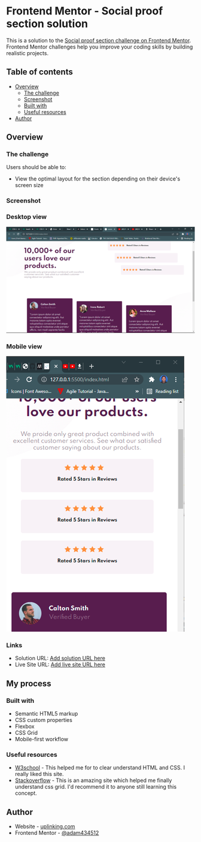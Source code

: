 # Frontend Mentor - Social proof section solution

This is a solution to the [Social proof section challenge on Frontend Mentor](https://www.frontendmentor.io/challenges/social-proof-section-6e0qTv_bA). Frontend Mentor challenges help you improve your coding skills by building realistic projects. 

## Table of contents

- [Overview](#overview)
  - [The challenge](#the-challenge)
  - [Screenshot](#screenshot)
  - [Built with](#built-with)
  - [Useful resources](#useful-resources)
- [Author](#author)

## Overview

### The challenge

Users should be able to:

- View the optimal layout for the section depending on their device's screen size

### Screenshot

### Desktop view

![](./assets/images/destop-view.png)

### Mobile view

![](./assets/images/mobile-view.png)

### Links

- Solution URL: [Add solution URL here](https://your-solution-url.com)
- Live Site URL: [Add live site URL here](https://your-live-site-url.com)

## My process

### Built with

- Semantic HTML5 markup
- CSS custom properties
- Flexbox
- CSS Grid
- Mobile-first workflow

### Useful resources

- [W3school](https://www.w3school.com) - This helped me for to clear understand HTML and CSS. I really liked this site.
- [Stackoverflow](https://www.stackoverflow.com) - This is an amazing site which helped me finally understand css grid. I'd recommend it to anyone still learning this concept.

## Author

- Website - [uplinking.com](https://www.uplinking.com)
- Frontend Mentor - [@adam434512](https://www.frontendmentor.io/profile/adam434512)
